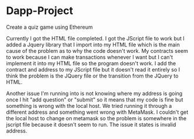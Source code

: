 # Dapp-Project
Create a quiz game using Ethereum 

Currently I got the HTML file completed. I got the JScript file to work but I added a Jquery library that I import into my HTML file which is the main cause of the problem as to why the code doesn't work. My contracts seem to work because I can make transactions whenever I want but I can't implement it into my HTML file so the program doesn't work. I add the contract and address to my JScript file but it doesn't read it entirely so I think the problem is the JQuery file or the transition from the JQuery to HTML. 

Another issue I'm running into is not knowing where my address is going once I hit "add question" or "submit" so it means that my code is fine but something is wrong with the local host. We tried running it through a different address and something went wrong with MetaMask. I couldn't get the local host to change on metamask so the problem is somewhere in the jscript file because it doesn't seem to run. The issue it states is invalid address.
